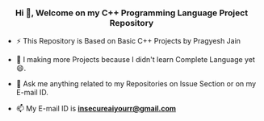 <h3 align="center">Hi 👋, Welcome on my C++ Programming Language Project Repository</h3>

- ⚡ This Repository is Based on Basic C++ Projects by Pragyesh Jain

- 🔭 I making more Projects because I didn't learn Complete Language yet 😄.

- 💬 Ask me anything related to my Repositories on Issue Section or on my E-mail ID. 

- 📫 My E-mail ID is **insecureaiyourr@gmail.com**



